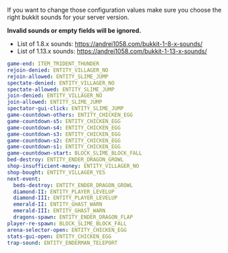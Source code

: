 If you want to change those configuration values make sure you choose the right bukkit sounds for your server version.

**Invalid sounds or empty fields will be ignored.**

* List of 1.8.x sounds: https://andrei1058.com/bukkit-1-8-x-sounds/
* List of 1.13.x sounds: https://andrei1058.com/bukkit-1-13-x-sounds/
```yaml
game-end: ITEM_TRIDENT_THUNDER
rejoin-denied: ENTITY_VILLAGER_NO
rejoin-allowed: ENTITY_SLIME_JUMP
spectate-denied: ENTITY_VILLAGER_NO
spectate-allowed: ENTITY_SLIME_JUMP
join-denied: ENTITY_VILLAGER_NO
join-allowed: ENTITY_SLIME_JUMP
spectator-gui-click: ENTITY_SLIME_JUMP
game-countdown-others: ENTITY_CHICKEN_EGG
game-countdown-s5: ENTITY_CHICKEN_EGG
game-countdown-s4: ENTITY_CHICKEN_EGG
game-countdown-s3: ENTITY_CHICKEN_EGG
game-countdown-s2: ENTITY_CHICKEN_EGG
game-countdown-s1: ENTITY_CHICKEN_EGG
game-countdown-start: BLOCK_SLIME_BLOCK_FALL
bed-destroy: ENTITY_ENDER_DRAGON_GROWL
shop-insufficient-money: ENTITY_VILLAGER_NO
shop-bought: ENTITY_VILLAGER_YES
next-event:
  beds-destroy: ENTITY_ENDER_DRAGON_GROWL
  diamond-II: ENTITY_PLAYER_LEVELUP
  diamond-III: ENTITY_PLAYER_LEVELUP
  emerald-II: ENTITY_GHAST_WARN
  emerald-III: ENTITY_GHAST_WARN
  dragons-spawn: ENTITY_ENDER_DRAGON_FLAP
player-re-spawn: BLOCK_SLIME_BLOCK_FALL
arena-selector-open: ENTITY_CHICKEN_EGG
stats-gui-open: ENTITY_CHICKEN_EGG
trap-sound: ENTITY_ENDERMAN_TELEPORT
```